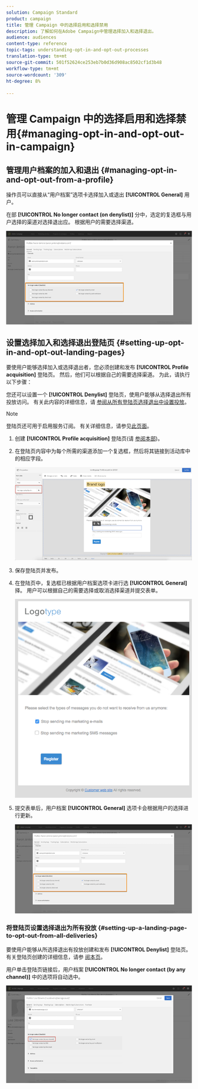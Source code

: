 ```yaml
---
solution: Campaign Standard
product: campaign
title: 管理 Campaign 中的选择启用和选择禁用
description: 了解如何在Adobe Campaign中管理选择加入和选择退出。
audience: audiences
content-type: reference
topic-tags: understanding-opt-in-and-opt-out-processes
translation-type: tm+mt
source-git-commit: 501f52624ce253eb7b0d36d908ac8502cf1d3b48
workflow-type: tm+mt
source-wordcount: '309'
ht-degree: 8%

---
```



# 管理 Campaign 中的选择启用和选择禁用{#managing-opt-in-and-opt-out-in-campaign}

## 管理用户档案的加入和退出 {#managing-opt-in-and-opt-out-from-a-profile}

操作员可以直接从“用户档案”选项卡选择加入或退出 **[!UICONTROL General]** 用户。

在部 **[!UICONTROL No longer contact (on denylist)]** 分中，选定的复选框与用户选择的渠道对选择退出应。 根据用户的需要选择渠道。

![](assets/optin_landingpage_3.png)

## 设置选择加入和选择退出登陆页 {#setting-up-opt-in-and-opt-out-landing-pages}

要使用户能够选择加入或选择退出者，您必须创建和发布 **[!UICONTROL Profile acquisition]** 登陆页。 然后，他们可以根据自己的需要选择渠道。 为此，请执行以下步骤：

您还可以设置一个 **[!UICONTROL Denylist]** 登陆页，使用户能够从选择退出所有投放访问。 有关此内容的详细信息，请 [参阅从所有登陆页选择退出中设置投放](#setting-up-a-landing-page-to-opt-out-from-all-deliveries)。

>[!NOTE]
>
>登陆页还可用于启用服务订阅。 有关详细信息，请参见[此页面](../../channels/using/configuring-landing-page.md#linking-a-landing-page-to-a-service)。

1. 创建 **[!UICONTROL Profile acquisition]** 登陆页(请 [参阅本部](../../channels/using/getting-started-with-landing-pages.md))。
1. 在登陆页内容中为每个所需的渠道添加一个复选框，然后将其链接到活动库中的相应字段。

   ![](assets/optin_landingpage_1.png)

1. 保存登陆页并发布。
1. 在登陆页中，复选框已根据用户档案选项卡进行选 **[!UICONTROL General]** 择。 用户可以根据自己的需要选择或取消选择渠道并提交表单。

   ![](assets/optin_landingpage_2.png)

1. 提交表单后，用户档案 **[!UICONTROL General]** 选项卡会根据用户的选择进行更新。

   ![](assets/optin_landingpage_3.png)

### 将登陆页设置选择退出为所有投放 {#setting-up-a-landing-page-to-opt-out-from-all-deliveries}

要使用户能够从所选择退出有投放创建和发布 **[!UICONTROL Denylist]** 登陆页。 有关登陆页创建的详细信息，请参 [阅本页](../../channels/using/getting-started-with-landing-pages.md)。

用户单击登陆页链接后，用户档案 **[!UICONTROL No longer contact (by any channel)]** 中的选项将自动选中。

![](assets/blocklisting_allchannels.png)

